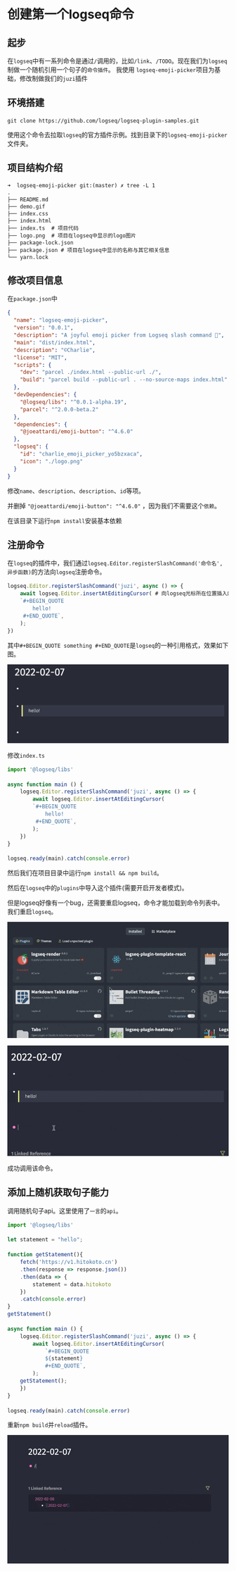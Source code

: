 # 创建第一个logseq命令

## 起步

在`logseq`中有一系列命令是通过`/`调用的，比如`/link`、`/TODO`。现在我们为`logseq`制做一个随机引用一个句子的`命令插件`。 我使用 `logseq-emoji-picker`项目为基础，修改制做我们的`juzi`插件

## 环境搭建

`git clone https://github.com/logseq/logseq-plugin-samples.git`

使用这个命令去拉取`logseq`的官方插件示例。找到目录下的`logseq-emoji-picker`文件夹。

## 项目结构介绍

```shell
➜  logseq-emoji-picker git:(master) ✗ tree -L 1
.
├── README.md 
├── demo.gif
├── index.css 
├── index.html
├── index.ts  # 项目代码
├── logo.png  # 项目在logseq中显示的logo图片
├── package-lock.json
├── package.json # 项目在logseq中显示的名称与其它相关信息
└── yarn.lock
```

## 修改项目信息

在`package.json`中

```json
{
  "name": "logseq-emoji-picker",
  "version": "0.0.1",
  "description": "A joyful emoji picker from Logseq slash command 🚀",
  "main": "dist/index.html",
  "description": "©Charlie",
  "license": "MIT",
  "scripts": {
    "dev": "parcel ./index.html --public-url ./",
    "build": "parcel build --public-url . --no-source-maps index.html"
  },
  "devDependencies": {
    "@logseq/libs": "^0.0.1-alpha.19",
    "parcel": "^2.0.0-beta.2"
  },
  "dependencies": {
    "@joeattardi/emoji-button": "^4.6.0"  
  },
  "logseq": {
    "id": "charlie_emoji_picker_yo5bzxaca",
    "icon": "./logo.png"
  }
}
```

修改`name`、`description`、`description`、`id`等项。

并删掉 `"@joeattardi/emoji-button": "^4.6.0"` ，因为我们不需要这个`依赖`。

在该目录下运行`npm install`安装基本依赖

## 注册命令

在`logseq`的插件中，我们通过`logseq.Editor.registerSlashCommand('命令名', 异步函数)`的方法向`logseq`注册命令。

```javascript
logseq.Editor.registerSlashCommand('juzi', async () => {
	await logseq.Editor.insertAtEditingCursor( # 向logseq光标所在位置插入内容
	`#+BEGIN_QUOTE
		hello!
	 #+END_QUOTE`,
	);
})
```

其中`#+BEGIN_QUOTE something #+END_QUOTE`是`logseq`的一种引用格式，效果如下图。

![](.gitbook/assets/3.png)

修改`index.ts`

```javascript
import '@logseq/libs'

async function main () {
	logseq.Editor.registerSlashCommand('juzi', async () => {
		await logseq.Editor.insertAtEditingCursor(
		`#+BEGIN_QUOTE
			hello!
		 #+END_QUOTE`,
		);
	})
}
  
logseq.ready(main).catch(console.error)
```

然后我们在项目目录中运行`npm install && npm build`。

然后在`logseq`中的`plugins`中导入这个插件(需要开启开发者模式)。

但是logseq好像有一个bug，还需要重启logseq，命令才能加载到命令列表中。我们重启`logseq`。

![](.gitbook/assets/4.gif)

![](.gitbook/assets/5.gif)

成功调用该命令。

## 添加上随机获取句子能力

调用随机句子api。这里使用了`一言`的`api`。

```javascript
import '@logseq/libs'

let statement = "hello";

function getStatement(){
	fetch('https://v1.hitokoto.cn')
	.then(response => response.json())
	.then(data => {
		statement = data.hitokoto
	})
	.catch(console.error)
}
getStatement()

async function main () {
	logseq.Editor.registerSlashCommand('juzi', async () => {
		await logseq.Editor.insertAtEditingCursor(
			`#+BEGIN_QUOTE
			${statement}
			#+END_QUOTE`,
		);
	getStatement();
	})
}

logseq.ready(main).catch(console.error)
```

重新`npm build`并`reload`插件。

![](.gitbook/assets/6.gif)

